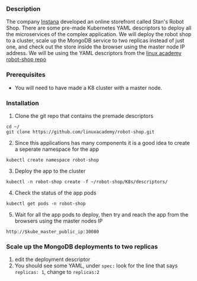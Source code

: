 ### Description
The company [Instana](https://www.instana.com/) developed an online storefront called Stan's Robot Shop. There are some pre-made Kubernetes YAML descriptors to deploy all the microservices of the complex application. We will deploy the robot shop to a cluster, scale up the MongoDB service to two replicas instead of just one, and check out the store inside the browser using the master node IP address. We will be using the YAML descriptors from the [linux academy robot-shop repo](https://github.com/linuxacademy/robot-shop)

### Prerequisites
- You will need to have made a K8 cluster with a master node.

### Installation
1. Clone the git repo that contains the premade descriptors
```
cd ~/
git clone https://github.com/linuxacademy/robot-shop.git
```

2. Since this applications has many components it is a good idea to create a seperate namespace for the app

```kubectl create namespace robot-shop```

3. Deploy the app to the cluster

```kubectl -n robot-shop create -f ~/robot-shop/K8s/descriptors/```

4. Check the status of the app pods

```kubectl get pods -n robot-shop```

5. Wait for all the app pods to deploy, then try and reach the app from the browsers using the master nodes IP


```http://$kube_master_public_ip:30080```


### Scale up the MongoDB deployments to two replicas
1. edit the deployment descriptor
2. You should see some YAML, under `spec:` look for the line that says `replicas: 1`, change to `replicas:2`

